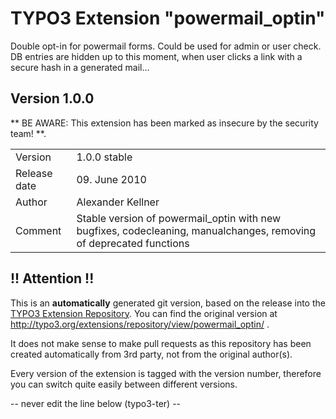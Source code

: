 # TYPO3 Extension "powermail_optin"
Double opt-in for powermail forms. Could be used for admin or user check. DB entries are hidden up to this moment, when user clicks a link with a secure hash in a generated mail...

## Version 1.0.0
** BE AWARE: This extension has been marked as insecure by the security team! **.



<table>
	<tr><td>Version</td><td>1.0.0 stable</td></tr>
	<tr><td>Release date</td><td>09. June 2010</td></tr>
	<tr><td>Author</td><td>Alexander Kellner</td></tr>
	<tr><td>Comment</td><td>Stable version of powermail_optin with new bugfixes, codecleaning, manualchanges, removing of deprecated functions</td></tr>
</table>

## !! Attention !!
This is an **automatically** generated git version, based on the release into the [TYPO3 Extension Repository](http://www.typo3.org/extensions/).
You can find the original version at http://typo3.org/extensions/repository/view/powermail_optin/ .

It does not make sense to make pull requests as this repository has been created automatically from 3rd party, not from the original author(s).

Every version of the extension is tagged with the version number, therefore you can switch quite easily between different versions.


-- never edit the line below (typo3-ter) --